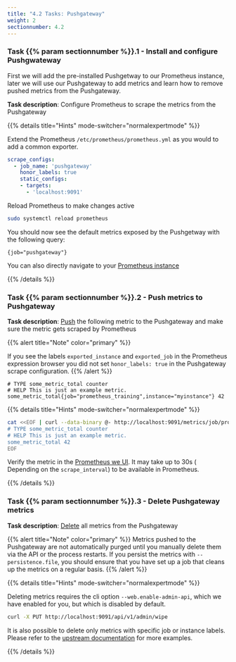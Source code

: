 ```yaml
---
title: "4.2 Tasks: Pushgateway"
weight: 2
sectionnumber: 4.2
---
```


### Task {{% param sectionnumber %}}.1 - Install and configure Pushgwateway

First we will add the pre-installed Pushgetway to our Prometheus instance, later we will use our Pushgateway to add metrics and learn how to remove pushed metrics from the Pushgateway.

**Task description**: Configure Prometheus to scrape the metrics from the Pushgateway

{{% details title="Hints" mode-switcher="normalexpertmode" %}}

Extend the Prometheus `/etc/prometheus/prometheus.yml` as you would to add a common exporter.

```yaml
scrape_configs:
  - job_name: 'pushgateway'
    honor_labels: true
    static_configs:
    - targets:
      - 'localhost:9091'
```

Reload Prometheus to make changes active

```bash
sudo systemctl reload prometheus
```

You should now see the default metrics exposed by the Pushgetway with the following query:

```promql
{job="pushgateway"}
```

You can also directly navigate to your [Prometheus instance](http://LOCALHOST:9090/graph?g0.range_input=1h&g0.expr={job%3D"pushgateway"}&g0.tab=1)

{{% /details %}}

### Task {{% param sectionnumber %}}.2 - Push metrics to Pushgateway

**Task description**: [Push](https://github.com/prometheus/pushgateway/blob/master/README.md#command-line) the following metric to the Pushgateway and make sure the metric gets scraped by Prometheus

{{% alert title="Note" color="primary" %}}

If you see the labels `exported_instance` and `exported_job` in the Prometheus expression browser you did not set `honor_labels: true` in the Pushgateway scrape configuration.
{{% /alert %}}

```promql
# TYPE some_metric_total counter
# HELP This is just an example metric.
some_metric_total{job="prometheus_training",instance="myinstance"} 42
```

{{% details title="Hints" mode-switcher="normalexpertmode" %}}

```bash
cat <<EOF | curl --data-binary @- http://localhost:9091/metrics/job/promtheus_training/instance/myinstance
# TYPE some_metric_total counter
# HELP This is just an example metric.
some_metric_total 42
EOF
```

Verify the metric in the [Prometheus we UI](http://LOCALHOST:9090/graph?g0.range_input=1h&g0.expr=some_metric_total&g0.tab=1). It may take up to 30s ( Depending on the `scrape_interval`) to be available in Prometheus.

{{% /details %}}

### Task {{% param sectionnumber %}}.3 - Delete Pushgateway metrics

**Task description**: [Delete](https://github.com/prometheus/pushgateway/blob/master/README.md#command-line) all metrics from the Pushgateway

{{% alert title="Note" color="primary" %}}
Metrics pushed to the Pushgateway are not automatically purged until you manually delete them via the API or the process restarts. If you persist the metrics with `--persistence.file`, you should ensure that you have set up a job that cleans up the metrics on a regular basis.
{{% /alert %}}

{{% details title="Hints" mode-switcher="normalexpertmode" %}}

Deleting metrics requires the cli option `--web.enable-admin-api`, which we have enabled for you, but which is disabled by default.

```bash
curl -X PUT http://localhost:9091/api/v1/admin/wipe
```

It is also possible to delete only metrics with specific job or instance labels. Please refer to the [upstream documentation](https://github.com/prometheus/pushgateway) for more examples.

{{% /details %}}

